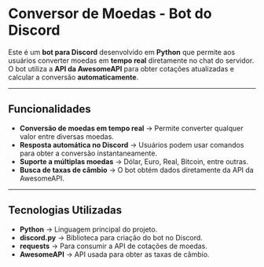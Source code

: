 # Conversor de Moedas - Bot do Discord  

Este é um **bot para Discord** desenvolvido em **Python** que permite aos usuários converter moedas em **tempo real** diretamente no chat do servidor. O bot utiliza a **API da AwesomeAPI** para obter cotações atualizadas e calcular a conversão **automaticamente**.  

---

## Funcionalidades  

- **Conversão de moedas em tempo real** → Permite converter qualquer valor entre diversas moedas.  
- **Resposta automática no Discord** → Usuários podem usar comandos para obter a conversão instantaneamente.  
- **Suporte a múltiplas moedas** → Dólar, Euro, Real, Bitcoin, entre outras.  
- **Busca de taxas de câmbio** → O bot obtém dados diretamente da API da AwesomeAPI.  

---

## Tecnologias Utilizadas  

- **Python** → Linguagem principal do projeto.  
- **discord.py** → Biblioteca para criação do bot no Discord.  
- **requests** → Para consumir a API de cotações de moedas.  
- **AwesomeAPI** → API usada para obter as taxas de câmbio.
